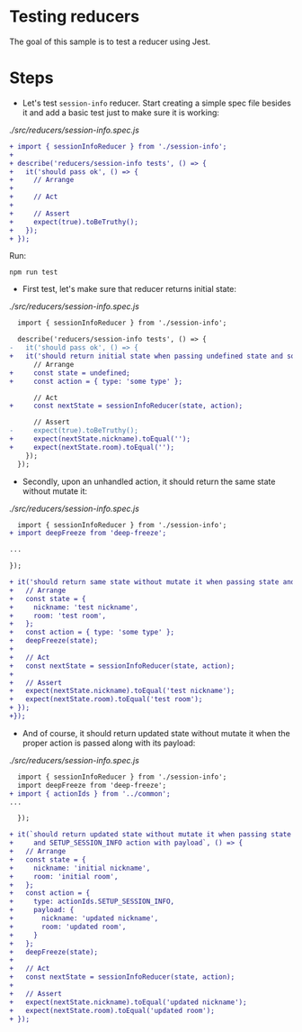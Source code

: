 # Testing reducers

The goal of this sample is to test a reducer using Jest.

# Steps

- Let's test `session-info` reducer. Start creating a simple spec file besides it and add a basic test just to make sure it is working:

_./src/reducers/session-info.spec.js_
```diff
+ import { sessionInfoReducer } from './session-info';
+
+ describe('reducers/session-info tests', () => {
+   it('should pass ok', () => {
+     // Arrange
+ 
+     // Act
+ 
+     // Assert
+     expect(true).toBeTruthy();
+   });
+ });
```

Run:
```
npm run test
```

- First test, let's make sure that reducer returns initial state:

_./src/reducers/session-info.spec.js_
```diff
  import { sessionInfoReducer } from './session-info';

  describe('reducers/session-info tests', () => {
-   it('should pass ok', () => {
+   it('should return initial state when passing undefined state and some action type', () => {
      // Arrange
+     const state = undefined;
+     const action = { type: 'some type' };

      // Act
+     const nextState = sessionInfoReducer(state, action);

      // Assert
-     expect(true).toBeTruthy();
+     expect(nextState.nickname).toEqual('');
+     expect(nextState.room).toEqual('');
    });
  });
```

- Secondly, upon an unhandled action, it should return the same state without mutate it:

_./src/reducers/session-info.spec.js_
```diff
  import { sessionInfoReducer } from './session-info';
+ import deepFreeze from 'deep-freeze';

...

});

+ it('should return same state without mutate it when passing state and some action type', () => {
+   // Arrange
+   const state = {
+     nickname: 'test nickname',
+     room: 'test room',
+   };
+   const action = { type: 'some type' };
+   deepFreeze(state);
+
+   // Act
+   const nextState = sessionInfoReducer(state, action);
+
+   // Assert
+   expect(nextState.nickname).toEqual('test nickname');
+   expect(nextState.room).toEqual('test room');
+ });
+});
```

- And of course, it should return updated state without mutate it when the proper action is passed along with its payload:

_./src/reducers/session-info.spec.js_
```diff
  import { sessionInfoReducer } from './session-info';
  import deepFreeze from 'deep-freeze';
+ import { actionIds } from '../common';
...

  });

+ it(`should return updated state without mutate it when passing state
+     and SETUP_SESSION_INFO action with payload`, () => {
+   // Arrange
+   const state = {
+     nickname: 'initial nickname',
+     room: 'initial room',
+   };
+   const action = {
+     type: actionIds.SETUP_SESSION_INFO,
+     payload: {
+       nickname: 'updated nickname',
+       room: 'updated room',
+     }
+   };
+   deepFreeze(state);
+
+   // Act
+   const nextState = sessionInfoReducer(state, action);
+
+   // Assert
+   expect(nextState.nickname).toEqual('updated nickname');
+   expect(nextState.room).toEqual('updated room');
+ });
```